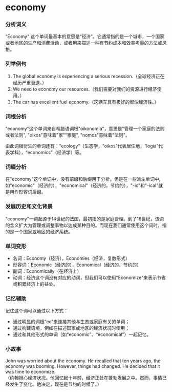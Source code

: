# economy

### 分析词义

  

"Economy" 这个单词最基本的意思是“经济”。它通常指的是一个城市，一个国家或者地区的生产和消费活动，或者用来描述一种有节约成本和效率考量的方法或风格。

  

### 列举例句

  

1.  The global economy is experiencing a serious recession.（全球经济正在经历严重衰退。）
2.  We need to economy our resources.（我们需要对我们的资源进行经济使用。）
3.  The car has excellent fuel economy.（这辆车具有极好的燃油经济性。）

  

### 词根分析

  

"economy"这个单词来自希腊语词根"oikonomia"，意思是"管理一个家庭的法则或者法则", "oikos"意味着"家""家庭", "nomos"意味着"法则"。

  

由此词根衍生的单词还有：“ecology”（生态学，“oikos”代表居住地，“logia”代表学科），“economics”（经济学）等。

  

### 词缀分析

  

在"economy"这个单词中，没有前缀和后缀用于分析。但是在一些派生单词中, 如"economic"（经济的），"economical"（经济的，节约的），"-ic"和"-ical"就是用作形容词后缀。

  

### 发展历史和文化背景

  

"economy"一词起源于14世纪的法国，最初指的是家庭管理。到了16世纪，该词的含义扩大为管理或调整事物以达成某种目的。而现在我们通常使用这个词时，指的是一个国家或地区的经济系统。

  

### 单词变形

  

*   名词：Economy（经济），Economies（经济，复数形式）
*   形容词：Economic（经济的），Economical（经济的，节约的）
*   副词：Economically（在经济上）
*   动词：经济这个词没有对应的动词，但我们可以使用"Economize"来表示节省或积累经济上的益处。

  

### 记忆辅助

  

记住这个词可以通过以下方式：

  

*   通过明显的词根“ec”来连接其他与生态或家庭有关的单词；
*   通过构建语境，例如在描述国家或地区的经济状况时使用；
*   通过和其他形式的单词（如“economic”、“economical”）一起记忆。

  

### 小故事

  

John was worried about the economy. He recalled that ten years ago, the economy was booming. However, things had changed. He decided that it was time to economize.  
（约翰担心经济状况。他回忆起十年前，经济正处在蓬勃发展之中。然而，事情已经发生了变化。他决定，现在是节约的时候了。）
